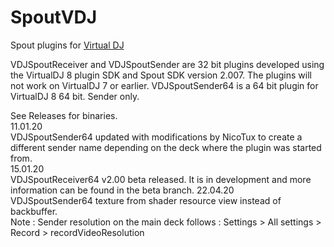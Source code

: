 # SpoutVDJ
Spout plugins for [Virtual DJ](https://www.virtualdj.com/)

VDJSpoutReceiver and VDJSpoutSender are 32 bit plugins developed using the VirtualDJ 8 plugin SDK and Spout SDK version 2.007. The plugins will not work on VirtualDJ 7 or earlier. VDJSpoutSender64 is a 64 bit plugin for VirtualDJ 8 64 bit. Sender only.

See Releases for binaries.  
11.01.20  
VDJSpoutSender64 updated with modifications by NicoTux to create a different sender name depending on the deck where the plugin was started from.  
15.01.20  
VDJSpoutReceiver64 v2.00 beta released. It is in development and more information can be found in the beta branch.
22.04.20  
VDJSpoutSender64 texture from shader resource view instead of backbuffer.  
Note : Sender resolution on the main deck follows : Settings > All settings > Record > recordVideoResolution

